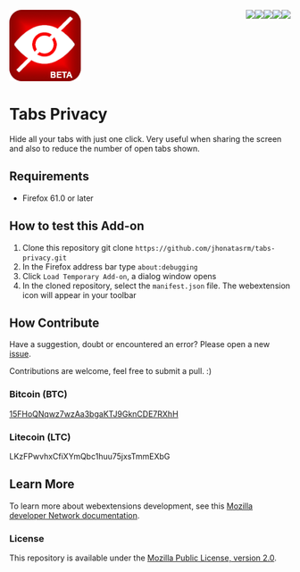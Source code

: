 [<img align="right" src="https://img.shields.io/github/issues/jhonatasrm/tabs-privacy.svg">](https://github.com/jhonatasrm/tabs-privacy/issues)
[<img align="right" src="https://img.shields.io/github/license/jhonatasrm/tabs-privacy.svg">](https://github.com/jhonatasrm/tabs-privacy/blob/master/LICENSE)
[<img align="right" src="https://img.shields.io/github/forks/jhonatasrm/tabs-privacy.svg">]()
[<img align="right" src="https://img.shields.io/github/stars/jhonatasrm/tabs-privacy.svg">]()
[<img align="right" src="https://img.shields.io/github/release/jhonatasrm/tabs-privacy.svg">](https://github.com/jhonatasrm/tabs-privacy/releases)


![Tabs Privacy](src/res/icons/icon.png)
# Tabs Privacy 

Hide all your tabs with just one click. Very useful when sharing the screen and also to reduce the number of open tabs shown.

## Requirements

- Firefox 61.0 or later

## How to test this Add-on

1. Clone this repository git clone `https://github.com/jhonatasrm/tabs-privacy.git`
2. In the Firefox address bar type `about:debugging`
3. Click `Load Temporary Add-on`, a dialog window opens
4. In the cloned repository, select the `manifest.json` file. The webextension icon will appear in your toolbar

## How Contribute

Have a suggestion, doubt or encountered an error? Please open a new [issue](https://github.com/jhonatasrm/tabs-privacy/issues).

Contributions are welcome, feel free to submit a pull. :)

### Bitcoin (BTC)

[15FHoQNqwz7wzAa3bgaKTJ9GknCDE7RXhH](https://www.blockchain.com/btc/address/15FHoQNqwz7wzAa3bgaKTJ9GknCDE7RXhH)

### Litecoin (LTC)

LKzFPwvhxCfiXYmQbc1huu75jxsTmmEXbG

## Learn More

To learn more about webextensions development, see this [Mozilla developer Network documentation](https://developer.mozilla.org/en-US/Add-ons/WebExtensions).

### License

This repository is available under the [Mozilla Public License, version 2.0](https://github.com/jhonatasrm/tabs-privacy/blob/main/LICENSE).
